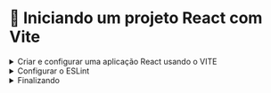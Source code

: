 # 📝 Iniciando um projeto React com Vite
  
<details>
    <summary>Criar e configurar uma aplicação React usando o VITE</summary>

- [x] Criar o diretório do projeto;
- [x] Instalar o react usando o Vite ``npm create vite@latest`` ;
      obs: entrar na pasta mas nao instalar as dependencias. so fazer isso depois de instalr o eslint
- [x] Alterar a chave ``dev`` do arquivo ``package.json``  ;

    ```bash

    "scripts": {
      "dev": "vite --open",
      "build": "vite build",
    },
    ```

</details>

<details>
    <summary>Configurar o ESLint</summary>

- [x] excluir o arquivo de configuração de lint criado pelo vite com o comando:

    ```bash
    rm .eslintrc.cjs
    eslint.config.js
    ```
- [ ] Remover as dependências que foram instaladas pelo Vite.

    ```bash
    npm remove @typescript-eslint/eslint-plugin @typescript-eslint/parser eslint-plugin-react-hooks eslint-plugin-react-refresh
    ```
- [ ] instalar o pacote de regras de lint com o padrão do Airbnb.

    ```bash
    npx install-peerdeps --dev eslint-config-airbnb
    ```

- [ ] Criar o arquivo ``.eslintrc.json`` na raiz do projeto com o seguinte conteúdo.

    ```bash
    {
    "extends": [
        "airbnb",
        "airbnb/hooks",
        "plugin:@typescript-eslint/recommended"
    ],
    "parser": "@typescript-eslint/parser",
    "plugins": [
        "@typescript-eslint"
    ],
    "env": {
        "browser": true,
        "es2021": true
    },
    "rules": {
        "react/jsx-filename-extension": [
        1,
        {
            "extensions": [
            ".jsx",
            ".tsx"
            ]
        }
        ],
        "import/no-extraneous-dependencies": [
        "error",
        {
            "devDependencies": true
        }
        ],
        "react/react-in-jsx-scope": "off"
    },
    "settings": {
        "react": {
        "version": "detect"
        }
    }
    }


    ```

- [ ] Editar o arquivo ``pakage.json`` adicionando o script para rodar o ESlint.

    ```bash
    //package.json
    ...
      "scripts": {
        ...
        "lint": "eslint . --ext .js,.jsx,.ts,.tsx"
        ...
      },
    ...
    ```

- [ ] Criar o arquivo de configuração do VSCode ``.vscode/settings.json`` na raiz do projeto.

    ```bash
    //.vscode/settings.json
    {
    "editor.formatOnSave": true,
    "editor.codeActionsOnSave": {
        "source.fixAll.eslint": "explicit",
        "source.fixAll.stylelint": "explicit"
    },
    "extensions.ignoreRecommendations": false,
    }
    ```

- [ ] Rodar o Lint

```bash
npm run lit
```
</details>


<details>
    <summary>Finalizando</summary>

- [ ] instalar o react.
    ```bash
    npm install
    ```

- [ ] instalar```@vitejs/plugin-react-swc```: Usa o compilador SWC (mais rápido, mas requer instalação correta).
    ```bash
    npm install -D @vitejs/plugin-react
    ```

- [ ] Verifique seu vite.config.js ou vite.config.ts.
    ```bash
    import { defineConfig } from 'vite'
    import react from '@vitejs/plugin-react-swc'

    export default defineConfig({
        plugins: [react()],
        server: {
            host: '0.0.0.0', // Permite acesso de qualquer IP na rede
            port: 5173, // Define a porta do servidor local
        },
    });
    ```
</details>
